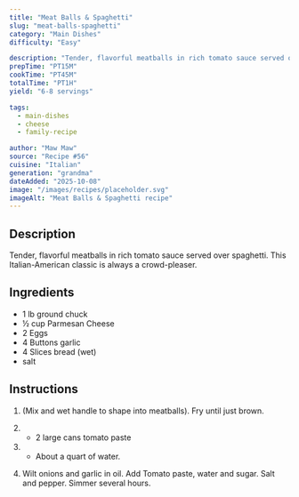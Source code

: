 ```yaml
---
title: "Meat Balls & Spaghetti"
slug: "meat-balls-spaghetti"
category: "Main Dishes"
difficulty: "Easy"

description: "Tender, flavorful meatballs in rich tomato sauce served over spaghetti. This Italian-American classic is always a crowd-pleaser."
prepTime: "PT15M"
cookTime: "PT45M"
totalTime: "PT1H"
yield: "6-8 servings"

tags:
  - main-dishes
  - cheese
  - family-recipe

author: "Maw Maw"
source: "Recipe #56"
cuisine: "Italian"
generation: "grandma"
dateAdded: "2025-10-08"
image: "/images/recipes/placeholder.svg"
imageAlt: "Meat Balls & Spaghetti recipe"
---
```


## Description

Tender, flavorful meatballs in rich tomato sauce served over spaghetti. This Italian-American classic is always a crowd-pleaser.

## Ingredients

- 1 lb ground chuck
- ½ cup Parmesan Cheese
- 2 Eggs
- 4 Buttons garlic
- 4 Slices bread (wet)
- salt

## Instructions

1. (Mix and wet handle to shape into meatballs). Fry until just brown.

2. - 2 large cans tomato paste

3. - About a quart of water.

4. Wilt onions and garlic in oil. Add Tomato paste, water and sugar. Salt and pepper. Simmer several hours.